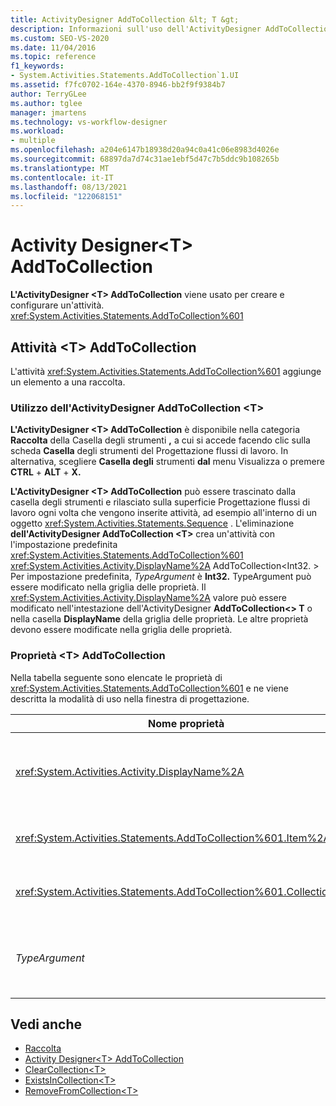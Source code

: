 ```yaml
---
title: ActivityDesigner AddToCollection &lt; T &gt;
description: Informazioni sull'uso dell'ActivityDesigner AddToCollection per creare e <T> configurare un'attività AddToCollection <T> in Progettazione flussi di lavoro.
ms.custom: SEO-VS-2020
ms.date: 11/04/2016
ms.topic: reference
f1_keywords:
- System.Activities.Statements.AddToCollection`1.UI
ms.assetid: f7fc0702-164e-4370-8946-bb2f9f9384b7
author: TerryGLee
ms.author: tglee
manager: jmartens
ms.technology: vs-workflow-designer
ms.workload:
- multiple
ms.openlocfilehash: a204e6147b18938d20a94c0a41c06e8983d4026e
ms.sourcegitcommit: 68897da7d74c31ae1ebf5d47c7b5ddc9b108265b
ms.translationtype: MT
ms.contentlocale: it-IT
ms.lasthandoff: 08/13/2021
ms.locfileid: "122068151"
---
```

# <a name="addtocollectiont-activity-designer"></a>Activity Designer\<T> AddToCollection

**L'ActivityDesigner \<T> AddToCollection** viene usato per creare e configurare un'attività. <xref:System.Activities.Statements.AddToCollection%601>

## <a name="the-addtocollectiont-activity"></a>Attività \<T> AddToCollection

L'attività <xref:System.Activities.Statements.AddToCollection%601> aggiunge un elemento a una raccolta.

### <a name="using-the-addtocollectiont-activity-designer"></a>Utilizzo dell'ActivityDesigner AddToCollection \<T>

**L'ActivityDesigner \<T> AddToCollection** è disponibile nella categoria **Raccolta** della Casella degli strumenti **,** a cui si accede facendo clic sulla scheda **Casella** degli strumenti del Progettazione flussi di lavoro. In alternativa, scegliere **Casella degli** strumenti **dal** menu Visualizza o premere **CTRL** + **ALT** + **X.**

**L'ActivityDesigner \<T> AddToCollection** può essere  trascinato dalla casella degli strumenti e rilasciato sulla superficie Progettazione flussi di lavoro ogni volta che vengono inserite attività, ad esempio all'interno di un oggetto <xref:System.Activities.Statements.Sequence> . L'eliminazione **dell'ActivityDesigner AddToCollection \<T>** crea un'attività con l'impostazione predefinita <xref:System.Activities.Statements.AddToCollection%601> <xref:System.Activities.Activity.DisplayName%2A> AddToCollection<Int32. \> Per impostazione predefinita, *TypeArgument* è **Int32.** TypeArgument può essere modificato nella griglia delle proprietà. Il <xref:System.Activities.Activity.DisplayName%2A> valore può essere modificato nell'intestazione dell'ActivityDesigner **AddToCollection<\> T** o nella casella **DisplayName** della griglia delle proprietà. Le altre proprietà devono essere modificate nella griglia delle proprietà.

### <a name="the-addtocollectiont-properties"></a>Proprietà \<T> AddToCollection

Nella tabella seguente sono elencate le proprietà di <xref:System.Activities.Statements.AddToCollection%601> e ne viene descritta la modalità di uso nella finestra di progettazione.

|Nome proprietà|Obbligatoria|Utilizzo|
|-|--------------|-|
|<xref:System.Activities.Activity.DisplayName%2A>|Falso|Nome descrittivo dell'attività <xref:System.Activities.Statements.AddToCollection%601>. Il valore predefinito è AddToCollection<Int32 \> . Sebbene non sia obbligatorio specificare il valore di <xref:System.Activities.Activity.DisplayName%2A>, è consigliabile farlo.|
|<xref:System.Activities.Statements.AddToCollection%601.Item%2A>|Vero|Elemento da aggiungere all'insieme \<T> . Questo elemento è di tipo *T*, che è di *tipo TypeArgument*. Per specificare l'elemento, digitare un'espressione Visual Basic nella griglia delle proprietà.|
|<xref:System.Activities.Statements.AddToCollection%601.Collection%2A>|Vero|Raccolta alla quale aggiungere l'elemento. Questa raccolta è di tipo **ICollection \><TypeArgument**. Per specificare la raccolta, digitare un'espressione Visual Basic nella griglia delle proprietà.|
|*TypeArgument*|Vero|Tipo T degli elementi contenuti in <xref:System.Collections.Generic.ICollection%601>. Per impostazione predefinita, questo *tipo TypeArgument* è impostato su **Int32.** Per modificare il tipo, modificare il valore di *TypeArgument* nella casella combinata nella griglia delle proprietà.|

## <a name="see-also"></a>Vedi anche

- [Raccolta](../workflow-designer/collection-activity-designers.md)
- [Activity Designer\<T> AddToCollection ](../workflow-designer/addtocollection-t-activity-designer.md)
- [ClearCollection\<T>](../workflow-designer/clearcollection-t-activity-designer.md)
- [ExistsInCollection\<T>](../workflow-designer/existsincollection-t-activity-designer.md)
- [RemoveFromCollection\<T>](../workflow-designer/removefromcollection-t-activity-designer.md)
